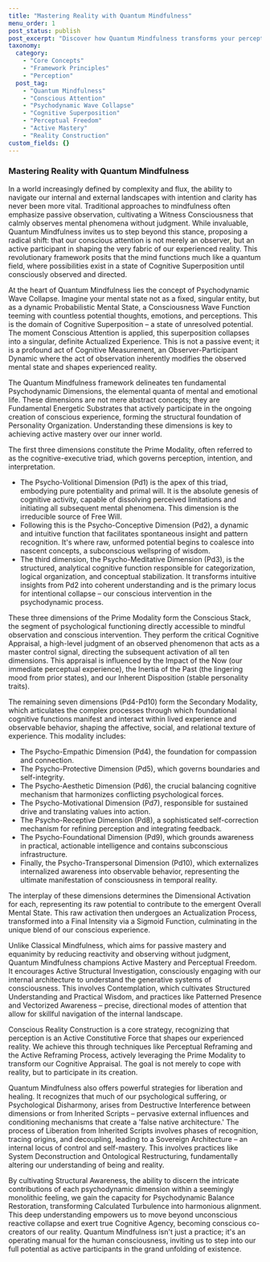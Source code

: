 ```yaml
---
title: "Mastering Reality with Quantum Mindfulness"
menu_order: 1
post_status: publish
post_excerpt: "Discover how Quantum Mindfulness transforms your perception from passive reception to active creation. This framework reveals the mind's quantum-like dynamics, enabling you to consciously shape your experienced reality by understanding and influencing the psychodynamic processes that govern your inner world."
taxonomy:
  category:
    - "Core Concepts"
    - "Framework Principles"
    - "Perception"
  post_tag:
    - "Quantum Mindfulness"
    - "Conscious Attention"
    - "Psychodynamic Wave Collapse"
    - "Cognitive Superposition"
    - "Perceptual Freedom"
    - "Active Mastery"
    - "Reality Construction"
custom_fields: {}
---
```


### Mastering Reality with Quantum Mindfulness

In a world increasingly defined by complexity and flux, the ability to navigate our internal and external landscapes with intention and clarity has never been more vital. Traditional approaches to mindfulness often emphasize passive observation, cultivating a Witness Consciousness that calmly observes mental phenomena without judgment. While invaluable, Quantum Mindfulness invites us to step beyond this stance, proposing a radical shift: that our conscious attention is not merely an observer, but an active participant in shaping the very fabric of our experienced reality. This revolutionary framework posits that the mind functions much like a quantum field, where possibilities exist in a state of Cognitive Superposition until consciously observed and directed.

At the heart of Quantum Mindfulness lies the concept of Psychodynamic Wave Collapse. Imagine your mental state not as a fixed, singular entity, but as a dynamic Probabilistic Mental State, a Consciousness Wave Function teeming with countless potential thoughts, emotions, and perceptions. This is the domain of Cognitive Superposition – a state of unresolved potential. The moment Conscious Attention is applied, this superposition collapses into a singular, definite Actualized Experience. This is not a passive event; it is a profound act of Cognitive Measurement, an Observer-Participant Dynamic where the act of observation inherently modifies the observed mental state and shapes experienced reality.

The Quantum Mindfulness framework delineates ten fundamental Psychodynamic Dimensions, the elemental quanta of mental and emotional life. These dimensions are not mere abstract concepts; they are Fundamental Energetic Substrates that actively participate in the ongoing creation of conscious experience, forming the structural foundation of Personality Organization. Understanding these dimensions is key to achieving active mastery over our inner world.

The first three dimensions constitute the Prime Modality, often referred to as the cognitive-executive triad, which governs perception, intention, and interpretation.
*   The Psycho-Volitional Dimension (Pd1) is the apex of this triad, embodying pure potentiality and primal will. It is the absolute genesis of cognitive activity, capable of dissolving perceived limitations and initiating all subsequent mental phenomena. This dimension is the irreducible source of Free Will.
*   Following this is the Psycho-Conceptive Dimension (Pd2), a dynamic and intuitive function that facilitates spontaneous insight and pattern recognition. It's where raw, unformed potential begins to coalesce into nascent concepts, a subconscious wellspring of wisdom.
*   The third dimension, the Psycho-Meditative Dimension (Pd3), is the structured, analytical cognitive function responsible for categorization, logical organization, and conceptual stabilization. It transforms intuitive insights from Pd2 into coherent understanding and is the primary locus for intentional collapse – our conscious intervention in the psychodynamic process.

These three dimensions of the Prime Modality form the Conscious Stack, the segment of psychological functioning directly accessible to mindful observation and conscious intervention. They perform the critical Cognitive Appraisal, a high-level judgment of an observed phenomenon that acts as a master control signal, directing the subsequent activation of all ten dimensions. This appraisal is influenced by the Impact of the Now (our immediate perceptual experience), the Inertia of the Past (the lingering mood from prior states), and our Inherent Disposition (stable personality traits).

The remaining seven dimensions (Pd4-Pd10) form the Secondary Modality, which articulates the complex processes through which foundational cognitive functions manifest and interact within lived experience and observable behavior, shaping the affective, social, and relational texture of experience. This modality includes:
*   The Psycho-Empathic Dimension (Pd4), the foundation for compassion and connection.
*   The Psycho-Protective Dimension (Pd5), which governs boundaries and self-integrity.
*   The Psycho-Aesthetic Dimension (Pd6), the crucial balancing cognitive mechanism that harmonizes conflicting psychological forces.
*   The Psycho-Motivational Dimension (Pd7), responsible for sustained drive and translating values into action.
*   The Psycho-Receptive Dimension (Pd8), a sophisticated self-correction mechanism for refining perception and integrating feedback.
*   The Psycho-Foundational Dimension (Pd9), which grounds awareness in practical, actionable intelligence and contains subconscious infrastructure.
*   Finally, the Psycho-Transpersonal Dimension (Pd10), which externalizes internalized awareness into observable behavior, representing the ultimate manifestation of consciousness in temporal reality.

The interplay of these dimensions determines the Dimensional Activation for each, representing its raw potential to contribute to the emergent Overall Mental State. This raw activation then undergoes an Actualization Process, transformed into a Final Intensity via a Sigmoid Function, culminating in the unique blend of our conscious experience.

Unlike Classical Mindfulness, which aims for passive mastery and equanimity by reducing reactivity and observing without judgment, Quantum Mindfulness champions Active Mastery and Perceptual Freedom. It encourages Active Structural Investigation, consciously engaging with our internal architecture to understand the generative systems of consciousness. This involves Contemplation, which cultivates Structured Understanding and Practical Wisdom, and practices like Patterned Presence and Vectorized Awareness – precise, directional modes of attention that allow for skillful navigation of the internal landscape.

Conscious Reality Construction is a core strategy, recognizing that perception is an Active Constitutive Force that shapes our experienced reality. We achieve this through techniques like Perceptual Reframing and the Active Reframing Process, actively leveraging the Prime Modality to transform our Cognitive Appraisal. The goal is not merely to cope with reality, but to participate in its creation.

Quantum Mindfulness also offers powerful strategies for liberation and healing. It recognizes that much of our psychological suffering, or Psychological Disharmony, arises from Destructive Interference between dimensions or from Inherited Scripts – pervasive external influences and conditioning mechanisms that create a 'false native architecture.' The process of Liberation from Inherited Scripts involves phases of recognition, tracing origins, and decoupling, leading to a Sovereign Architecture – an internal locus of control and self-mastery. This involves practices like System Deconstruction and Ontological Restructuring, fundamentally altering our understanding of being and reality.

By cultivating Structural Awareness, the ability to discern the intricate contributions of each psychodynamic dimension within a seemingly monolithic feeling, we gain the capacity for Psychodynamic Balance Restoration, transforming Calculated Turbulence into harmonious alignment. This deep understanding empowers us to move beyond unconscious reactive collapse and exert true Cognitive Agency, becoming conscious co-creators of our reality. Quantum Mindfulness isn't just a practice; it's an operating manual for the human consciousness, inviting us to step into our full potential as active participants in the grand unfolding of existence.